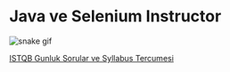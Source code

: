 <h1>Java ve Selenium Instructor</h1>

![snake gif](https://github.com/bulutluoz/Java-fall-2021/blob/output/github-contribution-grid-snake.gif)

<a href="https://github.com/bulutluoz/ISTQB-2022-gunluk-sorular" textSize=32> ISTQB Gunluk Sorular ve Syllabus Tercumesi
